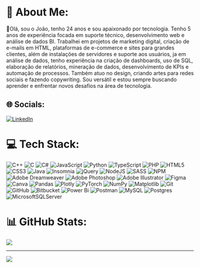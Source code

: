 # 💫 About Me:
🔭Olá, sou o João, tenho 24 anos e sou apaixonado por tecnologia. Tenho 5 anos de experiência focada em suporte técnico, desenvolvimento web e análise de dados BI. Trabalhei em projetos de marketing digital, criação de e-mails em HTML, plataformas de e-commerce e sites para grandes clientes, além de instalações de servidores e suporte aos usuários, ja em análise de dados, tenho experiência na criação de dashboards, uso de SQL, elaboração de relatórios, mineração de dados, desenvolvimento de KPIs e automação de processos. Também atuo no design, criando artes para redes sociais e fazendo copywriting. Sou versátil e estou sempre buscando aprender e enfrentar novos desafios na área de tecnologia.<br>

## 🌐 Socials:
[![LinkedIn](https://img.shields.io/badge/LinkedIn-%230077B5.svg?logo=linkedin&logoColor=white)](https://www.linkedin.com/in/joao-victor-borges-de-oliveira/) 

# 💻 Tech Stack:
![C++](https://img.shields.io/badge/c++-%2300599C.svg?style=flat-square&logo=c%2B%2B&logoColor=white) ![C](https://img.shields.io/badge/c-%2300599C.svg?style=flat-square&logo=c&logoColor=white) ![C#](https://img.shields.io/badge/c%23-%23239120.svg?style=flat-square&logo=csharp&logoColor=white) ![JavaScript](https://img.shields.io/badge/javascript-%23323330.svg?style=flat-square&logo=javascript&logoColor=%23F7DF1E) ![Python](https://img.shields.io/badge/python-3670A0?style=flat-square&logo=python&logoColor=ffdd54) ![TypeScript](https://img.shields.io/badge/typescript-%23007ACC.svg?style=flat-square&logo=typescript&logoColor=white) ![PHP](https://img.shields.io/badge/php-%23777BB4.svg?style=flat-square&logo=php&logoColor=white) ![HTML5](https://img.shields.io/badge/html5-%23E34F26.svg?style=flat-square&logo=html5&logoColor=white) ![CSS3](https://img.shields.io/badge/css3-%231572B6.svg?style=flat-square&logo=css3&logoColor=white) ![Java](https://img.shields.io/badge/java-%23ED8B00.svg?style=flat-square&logo=openjdk&logoColor=white) ![Insomnia](https://img.shields.io/badge/Insomnia-black?style=flat-square&logo=insomnia&logoColor=5849BE) ![jQuery](https://img.shields.io/badge/jquery-%230769AD.svg?style=flat-square&logo=jquery&logoColor=white) ![NodeJS](https://img.shields.io/badge/node.js-6DA55F?style=flat-square&logo=node.js&logoColor=white) ![SASS](https://img.shields.io/badge/SASS-hotpink.svg?style=flat-square&logo=SASS&logoColor=white) ![NPM](https://img.shields.io/badge/NPM-%23CB3837.svg?style=flat-square&logo=npm&logoColor=white) ![Adobe Dreamweaver](https://img.shields.io/badge/Adobe%20Dreamweaver-FF61F6.svg?style=flat-square&logo=Adobe%20Dreamweaver&logoColor=white) ![Adobe Photoshop](https://img.shields.io/badge/adobe%20photoshop-%2331A8FF.svg?style=flat-square&logo=adobe%20photoshop&logoColor=white) ![Adobe Illustrator](https://img.shields.io/badge/adobe%20illustrator-%23FF9A00.svg?style=flat-square&logo=adobe%20illustrator&logoColor=white) ![Figma](https://img.shields.io/badge/figma-%23F24E1E.svg?style=flat-square&logo=figma&logoColor=white) ![Canva](https://img.shields.io/badge/Canva-%2300C4CC.svg?style=flat-square&logo=Canva&logoColor=white) ![Pandas](https://img.shields.io/badge/pandas-%23150458.svg?style=flat-square&logo=pandas&logoColor=white) ![Plotly](https://img.shields.io/badge/Plotly-%233F4F75.svg?style=flat-square&logo=plotly&logoColor=white) ![PyTorch](https://img.shields.io/badge/PyTorch-%23EE4C2C.svg?style=flat-square&logo=PyTorch&logoColor=white) ![NumPy](https://img.shields.io/badge/numpy-%23013243.svg?style=flat-square&logo=numpy&logoColor=white) ![Matplotlib](https://img.shields.io/badge/Matplotlib-%23ffffff.svg?style=flat-square&logo=Matplotlib&logoColor=black) ![Git](https://img.shields.io/badge/git-%23F05033.svg?style=flat-square&logo=git&logoColor=white) ![GitHub](https://img.shields.io/badge/github-%23121011.svg?style=flat-square&logo=github&logoColor=white) ![Bitbucket](https://img.shields.io/badge/bitbucket-%230047B3.svg?style=flat-square&logo=bitbucket&logoColor=white) ![Power Bi](https://img.shields.io/badge/power_bi-F2C811?style=flat-square&logo=powerbi&logoColor=black) ![Postman](https://img.shields.io/badge/Postman-FF6C37?style=flat-square&logo=postman&logoColor=white) ![MySQL](https://img.shields.io/badge/mysql-4479A1.svg?style=flat-square&logo=mysql&logoColor=white) ![Postgres](https://img.shields.io/badge/postgres-%23316192.svg?style=flat-square&logo=postgresql&logoColor=white) ![MicrosoftSQLServer](https://img.shields.io/badge/Microsoft%20SQL%20Server-CC2927?style=flat-square&logo=microsoft%20sql%20server&logoColor=white)

# 📊 GitHub Stats:
![](https://github-readme-stats.vercel.app/api/top-langs/?username=JVBorgesO&theme=dracula&hide_border=false&include_all_commits=false&count_private=false&layout=compact)

---
[![](https://visitcount.itsvg.in/api?id=JVBorgesO&icon=0&color=0)](https://visitcount.itsvg.in)

<!-- Proudly created with GPRM ( https://gprm.itsvg.in ) -->
